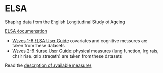 # ELSA
Shaping data from the English Longitudinal Study of Ageing

[ELSA documentation](https://discover.ukdataservice.ac.uk/catalogue/?sn=5050&type=Data%20catalogue#documentation)

- [Waves 1-6 ELSA User Guide](http://doc.ukdataservice.ac.uk/doc/5050/mrdoc/pdf/5050_elsa_user_guide_waves_1-6_v3.pdf) covariates and cognitive measures are taken from these datasets	
- [Waves 2-6 Nurse User Guide](http://doc.ukdataservice.ac.uk/doc/5050/mrdoc/pdf/5050_elsa_nurse_user_guide_waves_2_4_6_v2.pdf): physical measures (lung function, leg rais, chair rise, grip stregnth) are taken from these datasets


Read the [description of available measures](https://github.com/IALSA/ELSA/blob/master/documentation/describe-measures.md)
